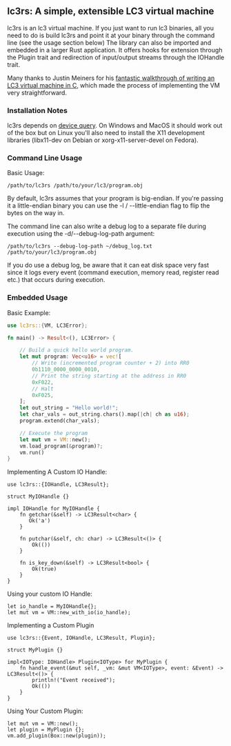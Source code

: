 ## lc3rs: A simple, extensible LC3 virtual machine

lc3rs is an lc3 virtual machine. If you just want to run lc3 binaries, all you need to do is build lc3rs and point it at your binary through the command line (see the usage section below) The library can also be imported and embedded in a larger Rust application. It offers hooks for extension through the Plugin trait and redirection of input/output streams through the IOHandle trait.

Many thanks to Justin Meiners for his [fantastic walkthrough of writing an LC3 virtual machine in C](https://justinmeiners.github.io/lc3-vm/), which made the process of implementing the VM very straightforward.

### Installation Notes

lc3rs depends on [device query](https://github.com/ostrosco/device_query). On Windows and MacOS it should work out of the box but on Linux you'll also need to install the X11 development libraries (libx11-dev on Debian or xorg-x11-server-devel on Fedora).

### Command Line Usage

Basic Usage:

```
/path/to/lc3rs /path/to/your/lc3/program.obj
```

By default, lc3rs assumes that your program is big-endian. If you're passing it a little-endian binary you can use the -l / --little-endian flag to flip the bytes on the way in.

The command line can also write a debug log to a separate file during execution using the -d/--debug-log-path argument:

```
/path/to/lc3rs --debug-log-path ~/debug_log.txt /path/to/your/lc3/program.obj
```

If you do use a debug log, be aware that it can eat disk space very fast since it logs every event (command execution, memory read, register read etc.) that occurs during execution.

### Embedded Usage

Basic Example:

```Rust
use lc3rs::{VM, LC3Error};

fn main() -> Result<(), LC3Error> {

    // Build a quick hello world program.
    let mut program: Vec<u16> = vec![
        // Write (incremented program counter + 2) into RR0
        0b1110_0000_0000_0010,
        // Print the string starting at the address in RR0
        0xF022,
        // Halt
        0xF025,
    ];
    let out_string = "Hello world!";
    let char_vals = out_string.chars().map(|ch| ch as u16);
    program.extend(char_vals);

    // Execute the program
    let mut vm = VM::new();
    vm.load_program(&program)?;
    vm.run()
}
```

Implementing A Custom IO Handle:

```
use lc3rs::{IOHandle, LC3Result};

struct MyIOHandle {}

impl IOHandle for MyIOHandle {
    fn getchar(&self) -> LC3Result<char> {
       Ok('a')
    }

    fn putchar(&self, ch: char) -> LC3Result<()> {
        Ok(())
    }

    fn is_key_down(&self) -> LC3Result<bool> {
        Ok(true)
    }
}
```

Using your custom IO Handle:

```
let io_handle = MyIOHandle{};
let mut vm = VM::new_with_io(io_handle);
```

Implementing a Custom Plugin

```
use lc3rs::{Event, IOHandle, LC3Result, Plugin};

struct MyPlugin {}

impl<IOType: IOHandle> Plugin<IOType> for MyPlugin {
    fn handle_event(&mut self, _vm: &mut VM<IOType>, event: &Event) -> LC3Result<()> {
        println!("Event received");
        Ok(())
    }
}
```

Using Your Custom Plugin:

```
let mut vm = VM::new();
let plugin = MyPlugin {};
vm.add_plugin(Box::new(plugin));
```
